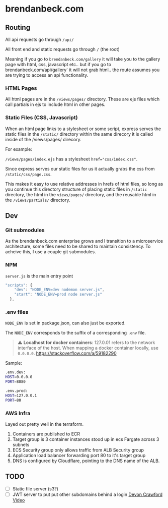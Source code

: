 # brendanbeck.com

## Routing
All api requests go through `/api/`

All front end and static requests go through `/` (the root)

Meaning if you go to `brendanbeck.com/gallery` it will take you to the gallery page with html, css, javascript etc..
but if you go to brendanbeck.com/api/gallery` it will not grab html.. the route assumes you are trying to access an api functionality.

### HTML Pages
All html pages are in the `/views/pages/` directory.
These are ejs files which call partials in ejs to include html in other pages.

### Static Files (CSS, Javascript)
When an html page links to a stylesheet or some script, express serves the static files in the `/static/` directory within the same direcory it is called inside of the /views/pages/ direcory.

For example:

`/views/pages/index.ejs` has a stylesheet `href="css/index.css"`.

Since express serves our static files for us it actually grabs the css from `/static/css/page.css`.

This makes it easy to use relative addresses in hrefs of html files, so long as you continue this directory structure of placing static files in `/static` directory, the html in the `views/pages/` directory, and the reusable html in the `/views/partials/` directory.

## Dev

### Git submodules
As the brendanbeck.com enterprise grows and I transition to a microservice architecture, some files need to be shared to maintain consistency.
To acheive this, I use a couple git submodules.

### NPM
`server.js` is the main entry point
```js
"scripts": {
    "dev": "NODE_ENV=dev nodemon server.js",
    "start": "NODE_ENV=prod node server.js"
  },
```

### .env files
`NODE_ENV` is set in package.json, can also just be exported.

The `NODE_ENV` corresponds to the suffix of a corresponding `.env` file.

> :warning: **Localhost for docker containers**: 127.0.01 refers to the network interface of the host. When mapping a docker container locally, use `0.0.0.0`. https://stackoverflow.com/a/59182290

Sample:
```bash
.env.dev:
HOST=0.0.0.0
PORT=8080

.env.prod:
HOST=127.0.0.1
PORT=80
```

### AWS Infra
Layed out pretty well in the terraform.
1. Containers are published to ECR
1. Target group is 3 container instances stood up in ecs Fargate across 3 subnets
  1. ECS Security group only allows traffic from ALB Security group
1. Application load balancer forwarding port 80 to it's target group
1. DNS is configured by Cloudflare, pointing to the DNS name of the ALB.

## TODO
- [ ] Static file server (s3?)
- [ ] JWT server to put put other subdomains behind a login [Devon Crawford Video](https://www.youtube.com/watch?v=SC7lLm6QAb8&ab_channel=DevonCrawford)
